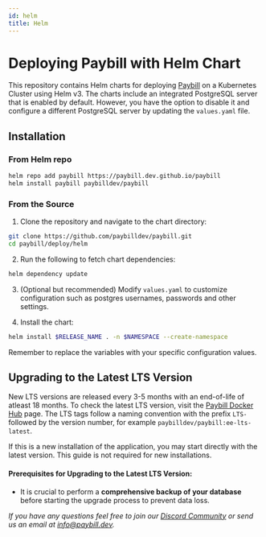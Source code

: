 ```yaml
---
id: helm
title: Helm
---
```


# Deploying Paybill with Helm Chart

This repository contains Helm charts for deploying [Paybill](https://github.com/paybilldev/paybill/tree/main/deploy/helm) on a Kubernetes Cluster using Helm v3. The charts include an integrated PostgreSQL server that is enabled by default. However, you have the option to disable it and configure a different PostgreSQL server by updating the `values.yaml` file.

## Installation

### From Helm repo

```bash
helm repo add paybill https://paybill.dev.github.io/paybill
helm install paybill paybilldev/paybill
```

### From the Source

1. Clone the repository and navigate to the chart directory:

```bash
git clone https://github.com/paybilldev/paybill.git
cd paybill/deploy/helm
````

2. Run the following to fetch chart dependencies:

```bash
helm dependency update
```

3. (Optional but recommended) Modify `values.yaml` to customize configuration such as postgres usernames, passwords and other settings.

4. Install the chart:

```bash
helm install $RELEASE_NAME . -n $NAMESPACE --create-namespace
```

Remember to replace the variables with your specific configuration values.

## Upgrading to the Latest LTS Version

New LTS versions are released every 3-5 months with an end-of-life of atleast 18 months. To check the latest LTS version, visit the [Paybill Docker Hub](https://hub.docker.com/r/paybilldev/paybill/tags) page. The LTS tags follow a naming convention with the prefix `LTS-` followed by the version number, for example `paybilldev/paybill:ee-lts-latest`.

If this is a new installation of the application, you may start directly with the latest version. This guide is not required for new installations.

#### Prerequisites for Upgrading to the Latest LTS Version:

- It is crucial to perform a **comprehensive backup of your database** before starting the upgrade process to prevent data loss.

_If you have any questions feel free to join our [Discord Community](https://discord.gg/v9rYchap) or send us an email at info@paybill.dev._